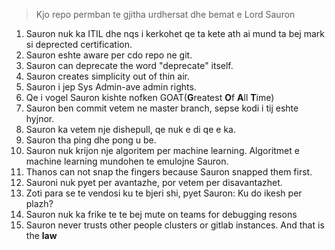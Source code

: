 > Kjo repo permban te gjitha urdhersat dhe bemat e Lord Sauron

1. Sauron nuk ka ITIL dhe nqs i kerkohet qe ta kete ath ai
mund ta bej mark si deprected certification.
2. Sauron eshte aware per cdo repo ne git.
3. Sauron can deprecate the word "deprecate" itself.
4. Sauron creates simplicity out of thin air.
5. Sauron i jep Sys Admin-ave admin rights.
6. Qe i vogel Sauron kishte nofken GOAT(**G**reatest **O**f **A**ll **T**ime)
7. Sauron ben commit vetem ne master branch, sepse kodi i tij eshte hyjnor.
8. Sauron ka vetem nje dishepull, qe nuk e di qe e ka.
9. Sauron tha ping dhe pong u be.
10. Sauron nuk krijon nje algoritem per machine learning. Algoritmet e machine learning mundohen te emulojne Sauron.
11. Thanos can not snap the fingers because Sauron snapped them first.
12. Sauroni nuk pyet per avantazhe, por vetem per disavantazhet.
13. Zoti para se te vendosi ku te bjeri shi, pyet Sauron: Ku do ikesh per plazh?
14. Sauron nuk ka frike te te bej mute on teams for debugging resons
15. Sauron never trusts other people clusters or gitlab instances. And that is the __law__
